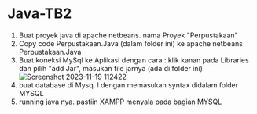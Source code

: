 # Java-TB2

1. Buat proyek java di apache netbeans. nama Proyek "Perpustakaan"
2. Copy code Perpustakaan.Java (dalam folder ini) ke apache netbeans Perpustakaan.Java
3. Buat koneksi MySql ke Aplikasi dengan cara :  klik kanan pada Libraries dan pilih "add Jar", masukan file jarnya (ada di folder ini)
![Screenshot 2023-11-19 112422](https://github.com/Danang07/Java-TB2/assets/93381326/81c47894-1d6e-4858-8eee-027694cfa10b)
4. buat database di Mysq.
l dengan memasukan syntax didalam folder MYSQL
6. running java nya. pastiin XAMPP menyala pada bagian MYSQL
